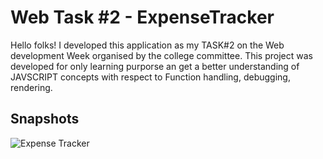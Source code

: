# Web Task #2 - ExpenseTracker
Hello folks!
I developed this application as my TASK#2 on the Web development Week organised by the college committee.
This project was developed for only learning purporse an get a better understanding of JAVSCRIPT concepts with respect to Function handling, debugging, rendering.

## Snapshots
![Expense Tracker](https://github.com/MohibSayed/WB_Expense_Tracker/assets/102027228/cec31cc1-724e-4776-a08c-6f55a1410809)
